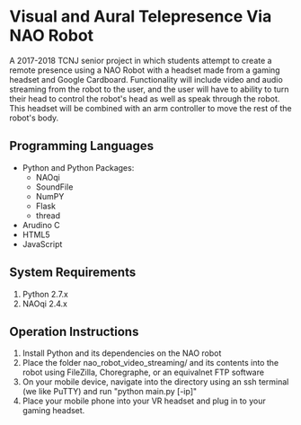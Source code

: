 # Visual and Aural Telepresence Via NAO Robot #

A 2017-2018 TCNJ senior project in which students attempt to create a remote presence using a NAO Robot with a headset made from a gaming headset and Google Cardboard.  Functionality will include video and audio streaming from the robot to the user, and the user will have to ability to turn their head to control the robot's head as well as speak through the robot.  This headset will be combined with an arm controller to move the rest of the robot's body.

## Programming Languages ##
- Python and Python Packages:
	- NAOqi
	- SoundFile
	- NumPY
	- Flask
	- thread
- Arudino C
- HTML5 
- JavaScript

## System Requirements ##
1. Python 2.7.x
2. NAOqi 2.4.x 

## Operation Instructions ##
1. Install Python and its dependencies on the NAO robot
2.  Place the folder nao_robot_video_streaming/ and its contents into the robot using FileZilla, Choregraphe, or an equivalnet FTP software
3.  On your mobile device, navigate into the directory using an ssh terminal (we like PuTTY) and run "python main.py [-ip]"
4.  Place your mobile phone into your VR headset and plug in to your gaming headset.
